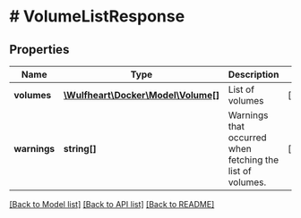 # # VolumeListResponse

## Properties

Name | Type | Description | Notes
------------ | ------------- | ------------- | -------------
**volumes** | [**\Wulfheart\Docker\Model\Volume[]**](Volume.md) | List of volumes | [optional]
**warnings** | **string[]** | Warnings that occurred when fetching the list of volumes. | [optional]

[[Back to Model list]](../../README.md#models) [[Back to API list]](../../README.md#endpoints) [[Back to README]](../../README.md)
